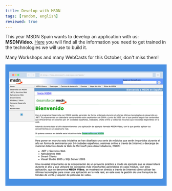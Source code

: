 ```yaml
---
title: Develop with MSDN
tags: [random, english]
reviewed: true
---
```

This year MSDN Spain wants to develop an application with us: **MSDNVideo**. [Here](http://web.archive.org/web/20041031033056/http://www.microsoft.com/spanish/msdn/Spain/eventos/desarrolla/desarrolla.asp) you will find all the information you need to get trained in the technologies we will use to build it.

Many Workshops and many WebCasts for this October, don't miss them!

![Desarrolla con MSDN](/img/desarrollamsdn.jpg)